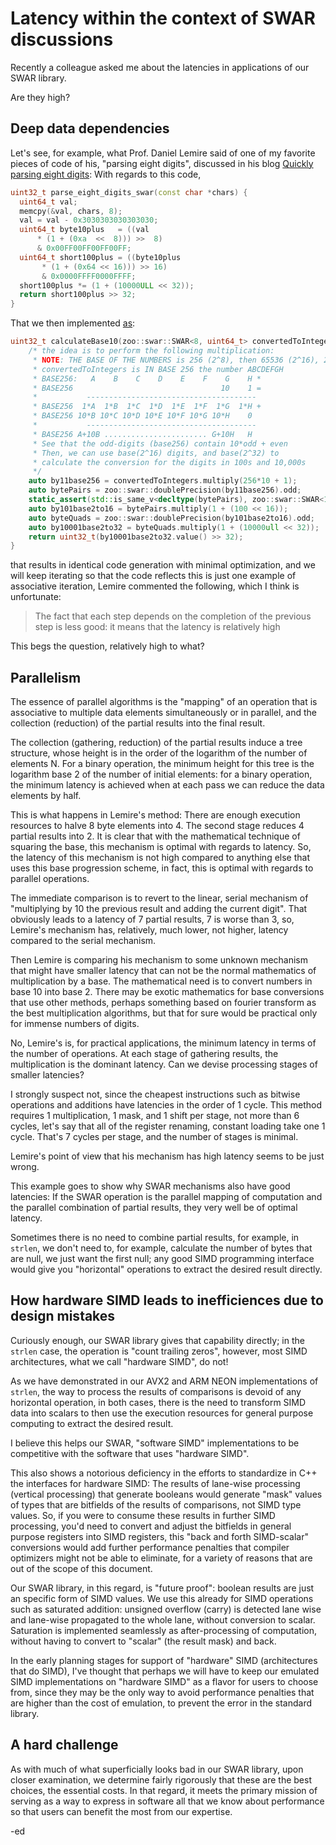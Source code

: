 # Latency within the context of SWAR discussions

Recently a colleague asked me about the latencies in applications of our SWAR library.

Are they high?

## Deep data dependencies

Let's see, for example, what Prof. Daniel Lemire said of one of my favorite pieces of code of his, "parsing eight digits", discussed in his blog [Quickly parsing eight digits](https://lemire.me/blog/2018/10/03/quickly-parsing-eight-digits/):
With regards to this code,
```c++
uint32_t parse_eight_digits_swar(const char *chars) {
  uint64_t val;
  memcpy(&val, chars, 8);
  val = val - 0x3030303030303030;
  uint64_t byte10plus   = ((val        
      * (1 + (0xa  <<  8))) >>  8)
      & 0x00FF00FF00FF00FF;
  uint64_t short100plus = ((byte10plus 
       * (1 + (0x64 << 16))) >> 16) 
       & 0x0000FFFF0000FFFF;
  short100plus *= (1 + (10000ULL << 32));
  return short100plus >> 32;
}
```
That we then implemented [as](https://github.com/thecppzoo/zoo/blob/9a1e406c63ede7cbc16cf16bde3731fcf9ee8c86/benchmark/atoi.cpp#L33-L55):
```c++
uint32_t calculateBase10(zoo::swar::SWAR<8, uint64_t> convertedToIntegers) noexcept {
    /* the idea is to perform the following multiplication:
     * NOTE: THE BASE OF THE NUMBERS is 256 (2^8), then 65536 (2^16), 2^32
     * convertedToIntegers is IN BASE 256 the number ABCDEFGH
     * BASE256:   A    B    C    D    E    F    G    H *
     * BASE256                                 10    1 =
     *           --------------------------------------
     * BASE256  1*A  1*B  1*C  1*D  1*E  1*F  1*G  1*H +
     * BASE256 10*B 10*C 10*D 10*E 10*F 10*G 10*H    0
     *           --------------------------------------
     * BASE256 A+10B ....................... G+10H   H
     * See that the odd-digits (base256) contain 10*odd + even
     * Then, we can use base(2^16) digits, and base(2^32) to
     * calculate the conversion for the digits in 100s and 10,000s
     */
    auto by11base256 = convertedToIntegers.multiply(256*10 + 1);
    auto bytePairs = zoo::swar::doublePrecision(by11base256).odd;
    static_assert(std::is_same_v<decltype(bytePairs), zoo::swar::SWAR<16, uint64_t>>);
    auto by101base2to16 = bytePairs.multiply(1 + (100 << 16));
    auto byteQuads = zoo::swar::doublePrecision(by101base2to16).odd;
    auto by10001base2to32 = byteQuads.multiply(1 + (10000ull << 32));
    return uint32_t(by10001base2to32.value() >> 32);
}
```
that results in identical code generation with minimal optimization, and we will keep iterating so that the code reflects this is just one example of associative iteration, Lemire commented the following, which I think is unfortunate:

> The fact that each step depends on the completion of the previous step is less good: it means that the latency is relatively high

This begs the question, relatively high to what?

## Parallelism

The essence of parallel algorithms is the "mapping" of an operation that is associative to multiple data elements simultaneously or in parallel, and the collection (reduction) of the partial results into the final result.

The collection (gathering, reduction) of the partial results induce a tree structure, whose height is in the order of the logarithm of the number of elements N.
For a binary operation, the minimum height for this tree is the logarithm base 2 of the number of initial elements: for a binary operation, the minimum latency is achieved when at each pass we can reduce the data elements by half.

This is what happens in Lemire's method:  There are enough execution resources to halve 8 byte elements into 4.  The second stage reduces 4 partial results into 2.
It is clear that with the mathematical technique of squaring the base, this mechanism is optimal with regards to latency.  So, the latency of this mechanism is not high compared to anything else that uses this base progression scheme, in fact, this is optimal with regards to parallel operations.

The immediate comparison is to revert to the linear, serial mechanism of "multiplying by 10 the previous result and adding the current digit".  That obviously leads to a latency of 7 partial results, 7 is worse than 3, so, Lemire's mechanism has, relatively, much lower, not higher, latency compared to the serial mechanism.

Then Lemire is comparing his mechanism to some unknown mechanism that might have smaller latency that can not be the normal mathematics of multiplication by a base.  The mathematical need is to convert numbers in base 10 into base 2.  There may be exotic mathematics for base conversions that use other methods, perhaps something based on fourier transform as the best multiplication algorithms, but that for sure would be practical only for immense numbers of digits.

No, Lemire's is, for practical applications, the minimum latency in terms of the number of operations.  At each stage of gathering results, the multiplication is the dominant latency.  Can we devise processing stages of smaller latencies?

I strongly suspect not, since the cheapest instructions such as bitwise operations and additions have latencies in the order of 1 cycle.  This method requires 1 multiplication, 1 mask, and 1 shift per stage, not more than 6 cycles, let's say that all of the register renaming, constant loading take one 1 cycle.  That's 7 cycles per stage, and the number of stages is minimal.

Lemire's point of view that his mechanism has high latency seems to be just wrong.

This example goes to show why SWAR mechanisms also have good latencies:  If the SWAR operation is the parallel mapping of computation and the parallel combination of partial results, they very well be of optimal latency.

Sometimes there is no need to combine partial results, for example, in `strlen`, we don't need to, for example, calculate the number of bytes that are null, we just want the first null; any good SIMD programming interface would give you "horizontal" operations to extract the desired result directly.

## How hardware SIMD leads to inefficiences due to design mistakes

Curiously enough, our SWAR library gives that capability directly; in the `strlen` case, the operation is "count trailing zeros", however, most SIMD architectures, what we call "hardware SIMD", do not!

As we have demonstrated in our AVX2 and ARM NEON implementations of `strlen`, the way to process the results of comparisons is devoid of any horizontal operation, in both cases, there is the need to transform SIMD data into scalars to then use the execution resources for general purpose computing to extract the desired result.

I believe this helps our SWAR, "software SIMD" implementations to be competitive with the software that uses "hardware SIMD".

This also shows a notorious deficiency in the efforts to standardize in C++ the interfaces for hardware SIMD: The results of lane-wise processing (vertical processing) that generate booleans would generate "mask" values of types that are bitfields of the results of comparisons, not SIMD type values.  So, if you were to consume these results in further SIMD processing, you'd need to convert and adjust the bitfields in general purpose registers into SIMD registers, this "back and forth SIMD-scalar" conversions would add further performance penalties that compiler optimizers might not be able to eliminate, for a variety of reasons that are out of the scope of this document.

Our SWAR library, in this regard, is "future proof": boolean results are just an specific form of SIMD values.  We use this already for SIMD operations such as saturated addition: unsigned overflow (carry) is detected lane wise and lane-wise propagated to the whole lane, without conversion to scalar.  Saturation is implemented seamlessly as after-processing of computation, without having to convert to "scalar" (the result mask) and back.

In the early planning stages for support of "hardware" SIMD (architectures that do SIMD), I've thought that perhaps we will have to keep our emulated SIMD implementations on "hardware SIMD" as a flavor for users to choose from, since they may be the only way to avoid performance penalties that are higher than the cost of emulation, to prevent the error in the standard library.

## A hard challenge

As with much of what superficially looks bad in our SWAR library, upon closer examination, we determine fairly rigorously that these are the best choices, the essential costs.  In that regard, it meets the primary mission of serving as a way to express in software all that we know about performance so that users can benefit the most from our expertise.

-ed

